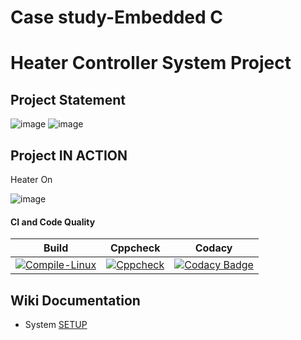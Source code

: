 # Case study-Embedded C 
# Heater Controller System Project
## Project Statement
![image](https://user-images.githubusercontent.com/80674639/116705623-5ba65180-a9ea-11eb-9090-b599e22337fb.png)
![image](https://user-images.githubusercontent.com/80674639/116705858-a1631a00-a9ea-11eb-847d-96b0c179f015.png)



## Project IN ACTION

Heater On

![image](https://user-images.githubusercontent.com/80674639/116702864-382dd780-a9e7-11eb-92cb-7f3feb55cf44.png)




#### CI and Code Quality

|Build|Cppcheck|Codacy|
|:--:|:--:|:--:|
|[![Compile-Linux](https://github.com/Bharathgopal/Emb-C/actions/workflows/Compile.yml/badge.svg)](https://github.com/Bharathgopal/Emb-C/actions/workflows/Compile.yml)|[![Cppcheck](https://github.com/Bharathgopal/Emb-C/actions/workflows/CodeQulaity.yml/badge.svg)](https://github.com/Bharathgopal/Emb-C/actions/workflows/CodeQulaity.yml)|[![Codacy Badge](https://app.codacy.com/project/badge/Grade/643b7ca2b2dc4daba1e700c216bb87d9)](https://www.codacy.com/gh/Bharathgopal/Emb-C/dashboard?utm_source=github.com&amp;utm_medium=referral&amp;utm_content=Bharathgopal/Emb-C&amp;utm_campaign=Badge_Grade)|

## Wiki Documentation
* System [SETUP](https://github.com/Bharathgopal/Emb-C/wiki)
